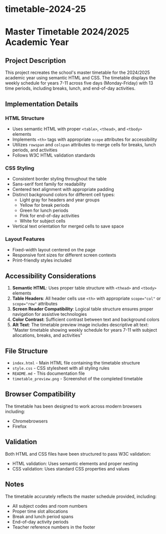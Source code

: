 # timetable-2024-25
# Master Timetable 2024/2025 Academic Year

## Project Description

This project recreates the school's master timetable for the 2024/2025 academic year using semantic HTML and CSS. The timetable displays the weekly schedule for years 7-11 across five days (Monday-Friday) with 13 time periods, including breaks, lunch, and end-of-day activities.

## Implementation Details

### HTML Structure
- Uses semantic HTML with proper `<table>`, `<thead>`, and `<tbody>` elements
- Implements `<th>` tags with appropriate `scope` attributes for accessibility
- Utilizes `rowspan` and `colspan` attributes to merge cells for breaks, lunch periods, and activities
- Follows W3C HTML validation standards

### CSS Styling
- Consistent border styling throughout the table
- Sans-serif font family for readability
- Centered text alignment with appropriate padding
- Distinct background colors for different cell types:
  - Light gray for headers and year groups
  - Yellow for break periods
  - Green for lunch periods
  - Pink for end-of-day activities
  - White for subject cells
- Vertical text orientation for merged cells to save space

### Layout Features
- Fixed-width layout centered on the page
- Responsive font sizes for different screen contexts
- Print-friendly styles included

## Accessibility Considerations

1. **Semantic HTML**: Uses proper table structure with `<thead>` and `<tbody>` elements
2. **Table Headers**: All header cells use `<th>` with appropriate `scope="col"` or `scope="row"` attributes
3. **Screen Reader Compatibility**: Logical table structure ensures proper navigation for assistive technologies
4. **Color Contrast**: Sufficient contrast between text and background colors
5. **Alt Text**: The timetable preview image includes descriptive alt text: "Master timetable showing weekly schedule for years 7-11 with subject allocations, breaks, and activities"

## File Structure
- `index.html` - Main HTML file containing the timetable structure
- `style.css` - CSS stylesheet with all styling rules
- `README.md` - This documentation file
- `timetable_preview.png` - Screenshot of the completed timetable

## Browser Compatibility
The timetable has been designed to work across modern browsers including:
- Chromebrowsers
- Firefox
  

## Validation
Both HTML and CSS files have been structured to pass W3C validation:
- HTML validation: Uses semantic elements and proper nesting
- CSS validation: Uses standard CSS properties and values

## Notes
The timetable accurately reflects the master schedule provided, including:
- All subject codes and room numbers
- Proper time slot allocations
- Break and lunch period spans
- End-of-day activity periods
- Teacher reference numbers in the footer
